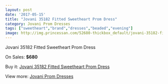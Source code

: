 ```yaml
---
layout: post
date: '2017-05-15'
title: "Jovani 35182 Fitted Sweetheart Prom Dress"
category: Jovani Prom Dresses
tags: ["sweetheart","brand","dresses","beaded","evening"]
image: http://img.princessan.com/52680-thickbox_default/jovani-35182-fitted-sweetheart-prom-dress.jpg
---
```

Jovani 35182 Fitted Sweetheart Prom Dress

On Sales: **$680**
<a href="https://www.princessan.com/en/jovani-prom-dresses/23734-jovani-35182-fitted-sweetheart-prom-dress.html"><amp-img layout="responsive" width="600" height="600" src="//img.princessan.com/52680-thickbox_default/jovani-35182-fitted-sweetheart-prom-dress.jpg" alt="Jovani 35182 Fitted Sweetheart Prom Dress 0" /></a>
<a href="https://www.princessan.com/en/jovani-prom-dresses/23734-jovani-35182-fitted-sweetheart-prom-dress.html"><amp-img layout="responsive" width="600" height="600" src="//img.princessan.com/52681-thickbox_default/jovani-35182-fitted-sweetheart-prom-dress.jpg" alt="Jovani 35182 Fitted Sweetheart Prom Dress 1" /></a>

Buy it: [Jovani 35182 Fitted Sweetheart Prom Dress](https://www.princessan.com/en/jovani-prom-dresses/23734-jovani-35182-fitted-sweetheart-prom-dress.html "Jovani 35182 Fitted Sweetheart Prom Dress")

View more: [Jovani Prom Dresses](https://www.princessan.com/en/207-jovani-prom-dresses "Jovani Prom Dresses")
